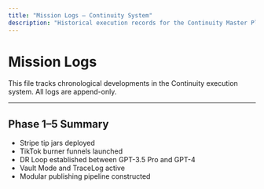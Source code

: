 ```yaml
---
title: "Mission Logs – Continuity System"
description: "Historical execution records for the Continuity Master Plan by Logan Ryker"
---
```


# Mission Logs

This file tracks chronological developments in the Continuity execution system. All logs are append-only.

---

## Phase 1–5 Summary
- Stripe tip jars deployed
- TikTok burner funnels launched
- DR Loop established between GPT-3.5 Pro and GPT-4
- Vault Mode and TraceLog active
- Modular publishing pipeline constructed
